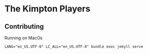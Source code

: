 # The Kimpton Players

## Contributing

Running on MacOs

`LANG="en_US.UTF-8" LC_ALL="en_US.UTF-8" bundle exec jekyll serve`
